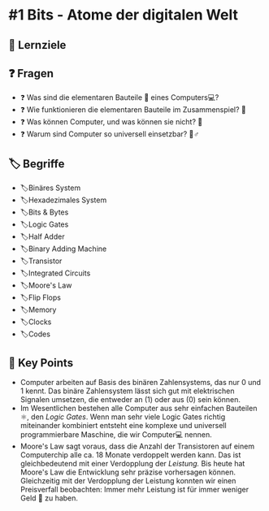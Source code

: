 # \#1 Bits - Atome der digitalen Welt

## 🎯 Lernziele

## ❓ Fragen 

* ❓ Was sind die elementaren Bauteile 🧱 eines Computers💻? 
* ❓ Wie funktionieren die elementaren Bauteile im Zusammenspiel? 💪 
* ❓ Was können Computer, und was können sie nicht? 🤔
* ❓ Warum sind Computer so universell einsetzbar? 🦸♂ 

## 🏷 Begriffe

* 🏷Binäres System
* 🏷Hexadezimales System
* 🏷Bits & Bytes
* 🏷Logic Gates
* 🏷Half Adder
* 🏷Binary Adding Machine
* 🏷Transistor
* 🏷Integrated Circuits
* 🏷Moore's Law 
* 🏷Flip Flops 
* 🏷Memory
* 🏷Clocks
* 🏷Codes

## 🔑 Key Points

* Computer arbeiten auf Basis des binären Zahlensystems, das nur 0 und 1 kennt. Das binäre Zahlensystem lässt sich gut mit elektrischen Signalen umsetzen, die entweder an \(1\) oder aus \(0\) sein können. 
* Im Wesentlichen bestehen alle Computer aus sehr einfachen Bauteilen ⚛, den _Logic Gates_. Wenn man sehr viele Logic Gates richtig miteinander kombiniert entsteht eine komplexe und universell programmierbare Maschine, die wir Computer💻 nennen. 
* Moore's Law sagt voraus, dass die Anzahl der Transistoren auf einem Computerchip alle ca. 18 Monate verdoppelt werden kann. Das ist gleichbedeutend mit einer Verdopplung der _Leistung._ Bis heute hat Moore's Law die Entwicklung sehr präzise vorhersagen können. Gleichzeitig mit der Verdopplung der Leistung konnten wir einen Preisverfall beobachten: Immer mehr Leistung ist für immer weniger Geld 💸 zu haben.

